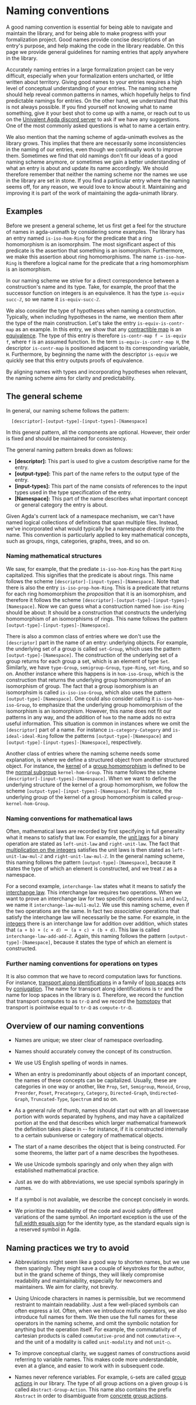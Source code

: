 # Naming conventions

A good naming convention is essential for being able to navigate and maintain
the library, and for being able to make progress with your formalization
project. Good names provide concise descriptions of an entry's purpose, and help
making the code in the library readable. On this page we provide general
guidelines for naming entries that apply anywhere in the library.

Accurately naming entries in a large formalization project can be very
difficult, especially when your formalization enters uncharted, or little
written about territory. Giving good names to your entries requires a high level
of conceptual understanding of your entries. The naming scheme should help
reveal common patterns in names, which hopefully helps to find predictable
namings for entries. On the other hand, we understand that this is not always
possible. If you find yourself not knowing what to name something, give it your
best shot to come up with a name, or reach out to us on the
[Univalent Agda discord server](https://discord.gg/Zp2e8hYsuX) to ask if we have
any suggestions. One of the most commonly asked questions is what to name a
certain entry.

We also mention that the naming scheme of agda-unimath evolves as the library
grows. This implies that there are necessarily some inconsistencies in the
naming of our entries, even though we continually work to improve them.
Sometimes we find that old namings don't fit our ideas of a good naming scheme
anymore, or sometimes we gain a better understanding of what an entry is about
and update its name accordingly. We should therefore remember that neither the
naming scheme nor the names we use in the library are set in stone. If you find
a particular entry where the naming seems off, for any reason, we would love to
know about it. Maintaining and improving it is part of the work of maintaining
the agda-unimath library.

## Examples

Before we present a general scheme, let us first get a feel for the structure of
names in agda-unimath by considering some examples. The library has an entry
named `is-iso-hom-Ring` for the predicate that a ring homomorphism is an
isomorphsim. The most significant aspect of this predicate is the assertion that
something is an isomorphism. Furthermore, we make this assertion about ring
homomorphisms. The name `is-iso-hom-Ring` is therefore a logical name for the
predicate that a ring homomorphism is an isomorphism.

In our naming scheme we strive for a direct correspondence between a
construction's name and its type. Take, for example, the proof that the
successor function on integers is an equivalence. It has the type
`is-equiv succ-ℤ`, so we name it `is-equiv-succ-ℤ`.

We also consider the type of hypotheses when naming a construction. Typically,
when including hypotheses in the name, we mention them after the type of the
main construction. Let's take the entry `is-equiv-is-contr-map` as an example.
In this entry, we show that any
[contractible map](foundation.contractible-maps.md) is an
[equivalence](foundation-core.equivalences.md). The type of this entry is
therefore `is-contr-map f → is-equiv f`, where `f` is an assumed function. In
the term `is-equiv-is-contr-map H`, the descriptor `is-contr-map` is positioned
adjacent to its corresponding variable, `H`. Furthermore, by beginning the name
with the descriptor `is-equiv` we quickly see that this entry outputs proofs of
equivalence.

By aligning names with types and incorporating hypotheses when relevant, the
naming scheme aims for clarity and predictability.

## The general scheme

In general, our naming scheme follows the pattern:

```text
  [descriptor]-[output-type]-[input-types]-[Namespace]
```

In this general pattern, all the components are optional. However, their order
is fixed and should be maintained for consistency.

The general naming pattern breaks down as follows:

- **[descriptor]:** This part is used to give a custom descriptive name for the
  entry.
- **[output-type]:** This part of the name refers to the output type of the
  entry.
- **[input-types]:** This part of the name consists of references to the input
  types used in the type specification of the entry.
- **[Namespace]:** This part of the name describes what important concept or
  general category the entry is about.

Given Agda's current lack of a namespace mechanism, we can't have named logical
collections of definitions that span multiple files. Instead, we've incorporated
what would typically be a namespace directly into the name. This convention is
particularly applied to key mathematical concepts, such as groups, rings,
categories, graphs, trees, and so on.

### Naming mathematical structures

We saw, for example, that the prediate `is-iso-hom-Ring` has the part `Ring`
capitalized. This signifies that the predicate is about rings. This name follows
the scheme `[descriptor]-[input-types]-[Namespace]`. Note that there is also the
entry `is-iso-prop-hom-Ring`. This is a predicate that returns for each ring
homomorphism the _proposition_ that it is an isomorphism, and therefore it
follows the scheme `[descriptor]-[output-type]-[input-types]-[Namespace]`. Now
we can guess what a construction named `hom-iso-Ring` should be about: It should
be a construction that constructs the underlying homomorphism of an isomorphisms
of rings. This name follows the pattern
`[output-type]-[input-types]-[Namespace]`.

There is also a common class of entries where we don't use the `[descriptor]`
part in the name of an entry: underlying objects. For example, the underlying
set of a group is called `set-Group`, which uses the pattern
`[output-type]-[Namespace]`. The construction of the underlying set of a group
returns for each group a set, which is an element of type `Set`. Similarly, we
have `type-Group`, `semigroup-Group`, `type-Ring`, `set-Ring`, and so on.
Another instance where this happens is in `hom-iso-Group`, which is the
construction that returns the underlying group homomorphism of an isomorphism of
group. The fact that a group isomorphism is an isomorphsim is called
`is-iso-iso-Group`, which also uses the pattern `[output-type]-[Namespace]`. One
could also consider calling it `is-iso-hom-iso-Group`, to emphasize that the
underlying group homomorphism of the isomorphism is an isomorphism. However,
this name does not fit our patterns in any way, and the addition of `hom` to the
name adds no extra useful information. This situation is common in instances
where we omit the `[descriptor]` part of a name. For instance
`is-category-Category` and `is-ideal-ideal-Ring` follow the patterns
`[output-type]-[Namespace]` and `[output-type]-[input-types]-[Namespace]`,
respectively.

Another class of entries where the naming scheme needs some explanation, is
where we define a structured object from another structured object. For
instance, the [kernel](group-theory.kernels.md) of a
[group homomorphism](group-theory.homomorphisms-groups.md) is defined to be the
[normal subgroup](group-theory.normal-subgroups.md) `kernel-hom-Group`. This
name follows the scheme `[descriptor]-[input-types]-[Namespace]`. When we want
to define the underlying structure of the kernel of a group homomorphism, we
follow the scheme `[output-type]-[input-types]-[Namespace]`. For instance, the
underlying group of the kernel of a group homomorphism is called
`group-kernel-hom-Group`.

### Naming conventions for mathematical laws

Often, mathematical laws are recorded by first specifying in full generality
what it means to satisfy that law. For example, the
[unit laws](foundation.unital-binary-operations.md) for a binary operation are
stated as `left-unit-law` and `right-unit-law`. The fact that
[multiplication on the integers](elementary-number-theory.multiplication-integers.md)
satisfies the unit laws is then stated as `left-unit-law-mul-ℤ` and
`right-unit-law-mul-ℤ`. In the general naming scheme, this naming follows the
pattern `[output-type]-[Namespace]`, because it states the type of which an
element is constructed, and we treat `ℤ` as a namespace.

For a second example, `interchange-law` states what it means to satisfy the
[interchange law](foundation.interchange-law.md). This interchange law requires
two operations. When we want to prove an interchange law for two specific
operations `mul1` and `mul2`, we name it `interchange-law-mul1-mul2`. We use
this naming scheme, even if the two operations are the same. In fact two
_associative_ operations that satisfy the interchange law will necessarily be
the same. For example, in the [integers](elementary-number-theory.integers.md)
there is an interchange law for addition over addition, which states that
`(a + b) + (c + d) ＝ (a + c) + (b + d)`. This law is called
`interchange-law-add-add-ℤ`. Again, this naming follows the pattern
`[output-type]-[Namespace]`, because it states the type of which an element is
constructed.

### Further naming conventions for operations on types

It is also common that we have to record computation laws for functions. For
instance,
[transport along identifications](foundation.transport-along-identifications.md)
in a family of [loop spaces](synthetic-homotopy-theory.loop-spaces.md) acts by
[conjugation](synthetic-homotopy-theory.conjugation-loops.md). The name for
transport along identifications is `tr` and the name for loop spaces in the
library is `Ω`. Therefore, we record the function that transport computes to as
`tr-Ω` and we record the [homotopy](foundation.homotopies.md) that transport is
pointwise equal to `tr-Ω` as `compute-tr-Ω`.

## Overview of our naming conventions

- Names are unique; we steer clear of namespace overloading.

- Names should accurately convey the concept of its construction.

- We use US English spelling of words in names.

- When an entry is predominantly about objects of an important concept, the
  names of these concepts can be capitalized. Usually, these are categories in one way or another, like
  `Prop`, `Set`, `Semigroup`, `Monoid`, `Group`, `Preorder`, `Poset`,
  `Precategory`, `Category`, `Directed-Graph`, `Undirected-Graph`, `Truncated-Type`, `Spectrum` and so on.

- As a general rule of thumb, names should start out with an all lowercase
  portion with words separated by hyphens, and may have a capitalized portion at
  the end that describes which larger mathematical framework the definition
  takes place in -- for instance, if it is constructed internally to a certain
  subuniverse or category of mathematical objects.

- The start of a name describes the object that is being constructed. For some
  theorems, the latter part of a name describes the hypotheses.

- We use Unicode symbols sparingly and only when they align with established
  mathematical practice.

- Just as we do with abbreviations, we use special symbols sparingly in names.

- If a symbol is not available, we describe the concept concisely in words.

- We prioritize the readability of the code and avoid subtly different
  variations of the same symbol. An important exception is the use of the
  [full width equals sign](https://codepoints.net/U+ff1d) for the identity type,
  as the standard equals sign is a reserved symbol in Agda.

## Naming practices we try to avoid

- Abbreviations might seem like a good way to shorten names, but we use them
  sparingly. They might save a couple of keystrokes for the author, but in the
  grand scheme of things, they will likely compromise readability and
  maintainability, especially for newcomers and maintainers. We aim for clarity,
  not brevity.

- Using Unicode characters in names is permissible, but we recommend restraint
  to maintain readability. Just a few well-placed symbols can often express a
  lot. Often, when we introduce mixfix operators, we also introduce full names
  for them. We then use the full names for these operators in the naming scheme,
  and omit the symbolic notation for anything but the operation itself. For
  example, the commutativity of cartesian products is called `commutative-prod`
  and not `commutative-×`, and the unit of a modality is called `unit-modality`
  and not `unit-○`.

- To improve conceptual clarity, we suggest names of constructions avoid
  referring to variable names. This makes code more understandable, even at a
  glance, and easier to work with in subsequent code.

- Names never reference variables. For example, `G`-sets are called
  [group actions](group-theory.group-actions.md) in our library. The type of all
  group actions on a given group `G` is called `Abstract-Group-Action`. This
  name also contains the prefix `Abstract` in order to disambiguate from
  [concrete group actions](group-theory.concrete-group-actions.md).
